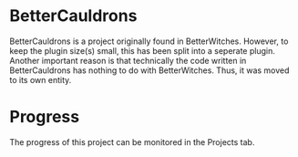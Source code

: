 # BetterCauldrons

BetterCauldrons is a project originally found in BetterWitches. However, to keep the plugin size(s) small, this has been split into a seperate plugin. 
Another important reason is that technically the code written in BetterCauldrons has nothing to do with BetterWitches. Thus, it was moved to its own entity.

# Progress
The progress of this project can be monitored in the Projects tab.

